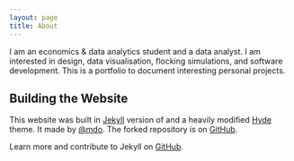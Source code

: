 ```yaml
---
layout: page
title: About
---
```

I am an economics & data analytics student and a data analyst. I am interested in design, data visualisation, flocking simulations, and software development. This is a portfolio to document interesting personal projects.

## Building the Website
This website was built in [Jekyll](http://jekyllrb.com) version of and a heavily modified [Hyde](http://hyde.getpoole.com) theme. It made by [@mdo](https://twitter.com/mdo). The forked repository is on [GitHub](https://github.com/EthanVIII/EthanVIII.github.io).

Learn more and contribute to Jekyll on [GitHub](https://github.com/poole).

